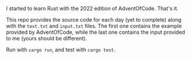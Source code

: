 I started to learn Rust with the 2022 edition of AdventOfCode. That's it.

This repo provides the source code for each day (yet to complete) along with the `text.txt` and `input.txt` files. The first one contains the example provided by AdventOfCode, while the last one contains the input provided to me (yours should be different).

Run with `cargo run`, and test with `cargo test`.
